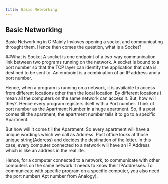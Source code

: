 ```yaml
---
title: Basic Networking
---
```

## Basic Networking

Basic Networking in C Mainly Invloves opening a socket and communicating throught them. Hence then comes the question, what is a Socket?

##What is Socket
A socket is one endpoint of a two-way communication link between two programs running on the network. A socket is bound to a port number so that the TCP layer can identify the application that data is destined to be sent to. An endpoint is a combination of an IP address and a port number.

Hence, when a program is running on a network, it is available to access from different locations other than the local location. By different locations i mean all the computers on the same network can access it. But, how will they?. Hence every program registers itself with a Port number. Think of port number as the Apartment Number in a huge apartment. So, if a post comes till the apartment, the apartment number tells it to go to a specific Apartment.

But how will it come till the Apartment. So every apartment will have a unique wordings which we call as Address. Post office looks at those unique string(Address) and decides the destination of the letter. In this case, every computer connected to a network will have an IP Address which is like an address in the real life.

Hence, for a computer connected to a network, to communicate with other computers on the same network it needs to know their IPAddresses. To communicate with specific program on a specific computer, you also need the port number( Apt number from Analogy).



